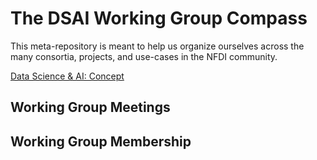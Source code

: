 # The DSAI Working Group Compass
This meta-repository is meant to help us organize ourselves across the many consortia, projects, and use-cases in the NFDI community.



[Data Science & AI: Concept](https://zenodo.org/record/6498197#.ZBHliC8w2Lc)



## Working Group Meetings



## Working Group Membership

